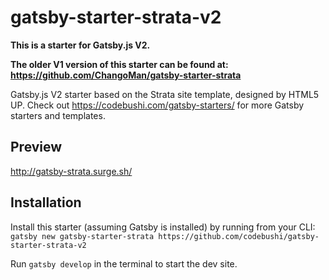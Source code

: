 # gatsby-starter-strata-v2

**This is a starter for Gatsby.js V2.**

**The older V1 version of this starter can be found at:**
<br/>
**https://github.com/ChangoMan/gatsby-starter-strata**

Gatsby.js V2 starter based on the Strata site template, designed by HTML5 UP. Check out https://codebushi.com/gatsby-starters/ for more Gatsby starters and templates.

## Preview

http://gatsby-strata.surge.sh/

## Installation

Install this starter (assuming Gatsby is installed) by running from your CLI:
<br/>
`gatsby new gatsby-starter-strata https://github.com/codebushi/gatsby-starter-strata-v2`

Run `gatsby develop` in the terminal to start the dev site.